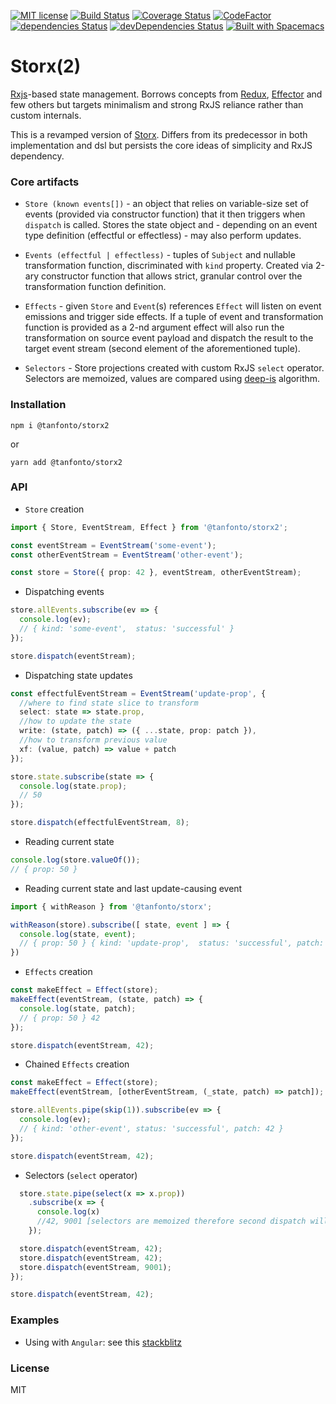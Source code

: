 [![MIT
license](https://img.shields.io/badge/License-MIT-blue.svg)](https://lbesson.mit-license.org/)
[![Build
Status](https://travis-ci.com/tanfonto/storx2.svg?branch=master)](https://travis-ci.com/tanfonto/storx2) [![Coverage Status](https://coveralls.io/repos/github/tanfonto/storx2/badge.svg?branch=master)](https://coveralls.io/github/tanfonto/storx2?branch=master)
[![CodeFactor](https://www.codefactor.io/repository/github/tanfonto/storx2/badge)](https://www.codefactor.io/repository/github/tanfonto/storx2)
[![dependencies
Status](https://david-dm.org/tanfonto/storx2/status.svg)](https://david-dm.org/tanfonto/storx2) [![devDependencies Status](https://david-dm.org/tanfonto/storx2/dev-status.svg)](https://david-dm.org/tanfonto/storx2?type=dev)
[![Built with Spacemacs](https://cdn.rawgit.com/syl20bnr/spacemacs/442d025779da2f62fc86c2082703697714db6514/assets/spacemacs-badge.svg)](http://spacemacs.org)

# Storx(2)

[Rxjs](https://github.com/ReactiveX/RxJS)-based state management. Borrows concepts from [Redux](https://github.com/reduxjs/redux), [Effector](https://github.com/zerobias/effector) and few others
but targets minimalism and strong RxJS reliance rather than custom internals.

This is a revamped version of [Storx](https://github.com/tanfonto/storx). Differs from its predecessor in both implementation and dsl but persists the core ideas of simplicity and RxJS dependency.

### Core artifacts

- `Store (known events[])` - an object that relies on variable-size set of events (provided via constructor function) that it then triggers when `dispatch` is called. Stores the state object and - depending on an event type definition (effectful or effectless) - may also perform updates.

- `Events (effectful | effectless)` - tuples of `Subject` and nullable transformation function, discriminated with `kind` property. Created via 2-ary constructor function that allows strict, granular control over the transformation function definition.

- `Effects` - given `Store` and `Event`(s) references `Effect` will listen on event emissions and trigger side effects. If a tuple of event and transformation function is provided as a 2-nd argument effect will also run the transformation on source event payload and dispatch the result to the target event stream (second element of the aforementioned tuple).

- `Selectors` - Store projections created with custom RxJS `select` operator. Selectors are memoized, values are compared using [deep-is](https://www.npmjs.com/package/deep-is) algorithm. 

### Installation

```
npm i @tanfonto/storx2
```

or

```
yarn add @tanfonto/storx2
```

### API

- `Store` creation

```typescript
import { Store, EventStream, Effect } from '@tanfonto/storx2';

const eventStream = EventStream('some-event');
const otherEventStream = EventStream('other-event');

const store = Store({ prop: 42 }, eventStream, otherEventStream);
```

- Dispatching events

```typescript
store.allEvents.subscribe(ev => {
  console.log(ev);
  // { kind: 'some-event',  status: 'successful' }
});

store.dispatch(eventStream);
```

- Dispatching state updates

```typescript
const effectfulEventStream = EventStream('update-prop', {
  //where to find state slice to transform
  select: state => state.prop,
  //how to update the state
  write: (state, patch) => ({ ...state, prop: patch }),
  //how to transform previous value
  xf: (value, patch) => value + patch
});

store.state.subscribe(state => {
  console.log(state.prop);
  // 50
});

store.dispatch(effectfulEventStream, 8);
```

- Reading current state

```typescript
console.log(store.valueOf());
// { prop: 50 }
```

- Reading current state and last update-causing event

```typescript
import { withReason } from '@tanfonto/storx';

withReason(store).subscribe([ state, event ] => {
  console.log(state, event);
  // { prop: 50 } { kind: 'update-prop',  status: 'successful', patch: 8 }
}) 

```

- `Effects` creation

```typescript
const makeEffect = Effect(store);
makeEffect(eventStream, (state, patch) => {
  console.log(state, patch);
  // { prop: 50 } 42
});

store.dispatch(eventStream, 42);
```

- Chained `Effects` creation

```typescript
const makeEffect = Effect(store);
makeEffect(eventStream, [otherEventStream, (_state, patch) => patch]);

store.allEvents.pipe(skip(1)).subscribe(ev => {
  console.log(ev);
  // { kind: 'other-event', status: 'successful', patch: 42 }
});

store.dispatch(eventStream, 42);
```

- Selectors (`select` operator)

```typescript
  store.state.pipe(select(x => x.prop))
    .subscribe(x => {
      console.log(x)
      //42, 9001 [selectors are memoized therefore second dispatch will not emit] 
    });

  store.dispatch(eventStream, 42);
  store.dispatch(eventStream, 42);
  store.dispatch(eventStream, 9001);
});

store.dispatch(eventStream, 42);
```

### Examples

- Using with `Angular`: see this [stackblitz](https://stackblitz.com/edit/angular-gh6ps3) 

### License

MIT
    
